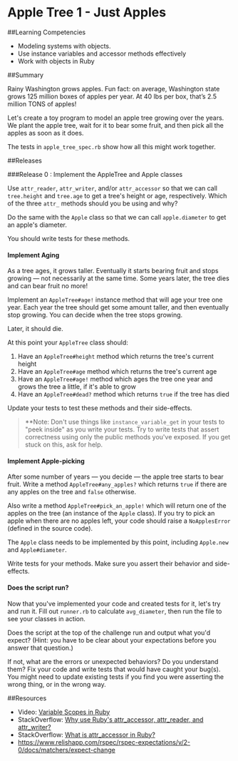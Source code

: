 # Apple Tree 1 - Just Apples

##Learning Competencies

* Modeling systems with objects.
* Use instance variables and accessor methods effectively
* Work with objects in Ruby

##Summary

Rainy Washington grows apples. Fun fact: on average, Washington state grows 125 million boxes of apples per year. At 40 lbs per box, that’s 2.5 million TONS of apples!

Let's create a toy program to model an apple tree growing over the years.  We plant the apple tree, wait for it to bear some fruit, and then pick all the apples as soon as it does.

The tests in `apple_tree_spec.rb` show how all this might work together.

##Releases

###Release 0 : Implement the AppleTree and Apple classes

Use `attr_reader`, `attr_writer`, and/or `attr_accessor` so that we can call `tree.height` and `tree.age` to get a tree's height or age, respectively.  Which of the three `attr_` methods should you be using and why?

Do the same with the `Apple` class so that we can call `apple.diameter` to get an apple's diameter.

You should write tests for these methods.

#### Implement Aging

As a tree ages, it grows taller.  Eventually it starts bearing fruit and stops growing &mdash; not necessarily at the same time.  Some years later, the tree dies and can bear fruit no more!

Implement an `AppleTree#age!` instance method that will age your tree one year.  Each year the tree should get some amount taller, and then eventually stop growing.  You can decide when the tree stops growing.

Later, it should die.

At this point your `AppleTree` class should:

1. Have an `AppleTree#height` method which returns the tree's current height
2. Have an `AppleTree#age` method which returns the tree's current age
3. Have an `AppleTree#age!` method which ages the tree one year and grows the tree a little, if it's able to grow
4. Have an `AppleTree#dead?` method which returns `true` if the tree has died

Update your tests to test these methods and their side-effects.

> **Note: Don't use things like `instance_variable_get` in your tests to "peek inside" as you write your tests. Try to write tests that assert correctness using only the public methods you've exposed. If you get stuck on this, ask for help.

#### Implement Apple-picking

After some number of years &mdash; you decide &mdash; the apple tree starts to bear fruit.  Write a method `AppleTree#any_apples?` which returns `true` if there are any apples on the tree and `false` otherwise.

Also write a method `AppleTree#pick_an_apple!` which will return one of the apples on the tree (an instance of the `Apple` class).  If you try to pick an apple when there are no apples left, your code should raise a `NoApplesError` (defined in the source code).

The `Apple` class needs to be implemented by this point, including `Apple.new` and `Apple#diameter`.

Write tests for your methods. Make sure you assert their behavior and side-effects.

#### Does the script run?

Now that you've implemented your code and created tests for it, let's try and run it. Fill out `runner.rb` to calculate `avg_diameter`, then run the file to see your classes in action.

Does the script at the top of the challenge run and output what you'd expect?  (Hint: you have to be clear about your expectations before you answer that question.)

If not, what are the errors or unexpected behaviors?  Do you understand them? Fix your code and write tests that would have caught your bug(s). You might need to update existing tests if you find you were asserting the wrong thing, or in the wrong way.

##Resources

* Video: [Variable Scopes in Ruby](http://www.youtube.com/watch?v=iLxKNUFHAnY)
* StackOverflow: [Why use Ruby's attr_accessor, attr_reader, and attr_writer?](http://stackoverflow.com/questions/5046831/why-use-rubys-attr-accessor-attr-reader-and-attr-writer)
* StackOverflow: [What is attr_accessor in Ruby?](http://stackoverflow.com/questions/4370960/what-is-attr-accessor-in-ruby)
* https://www.relishapp.com/rspec/rspec-expectations/v/2-0/docs/matchers/expect-change
